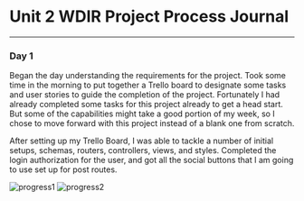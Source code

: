 # Unit 2 WDIR Project Process Journal
---

### Day 1
Began the day understanding the requirements for the project.
Took some time in the morning to put together a Trello board
to designate some tasks and user stories to  guide the completion
of the project. Fortunately I had already completed some tasks for
this project already to get a head start. But some of the
capabilities might take a good portion of my week, so I chose to
move forward with this project instead of a blank one from scratch.

After setting up my Trello Board, I was able to tackle a number of
initial setups, schemas, routers, controllers, views, and styles.
Completed the login authorization for the user, and got all the
social buttons that I am going to use set up for post routes.

![progress1](/progress1.png)
![progress2](/progress2.png)
